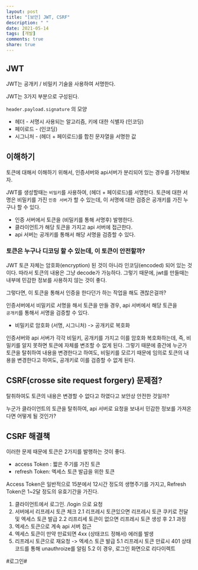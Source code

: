 ```yaml
---
layout: post
title: "[보안] JWT, CSRF"
description: " "
date: 2021-05-14
tags: [개발]
comments: true
share: true
---
```


## JWT
JWT는 공개키 / 비밀키 기술을 사용하여 서명한다.

JWT는 3가지 부분으로 구성된다.

`header.payload.signature` 의 모양

- 헤더  - 서명시 사용되는 알고리즘, 키에 대한 식별자 (인코딩)
- 페이로드 - (인코딩)
- 시그니처 -  (헤더 + 페이로드)를 합친 문자열을 서명한 값


## 이해하기
토큰에 대해서 이해하기 위해서, 인증서버와 api서버가 분리되어 있는 경우를 가정해보자.

JWT를 생성할때는  `비밀키`를 사용하여, (헤더 + 페이로드)를 서명한다.
토큰에 대한 서명은 비밀키를 가진  `인증 서버`가  할 수 있는데, 이 서명에 대한 검증은 공개키를 가진 누구나 할 수 있다.

- 인증 서버에서 토큰을 (비밀키를 통해 서명후) 발행한다.
- 클라이언트가 해당 토큰을 가지고 api 서버에 접근한다.
- api 서버는 공개키를 통해서 해당 서명을 검증할 수 있다.

### 토큰은 누구나 디코딩 할 수 있는데, 이 토큰이 안전할까?

JWT 토큰 자체는 암호화(encryption) 된 것이 아니라 인코딩(encoded) 되어 있는 것이다.  따라서 토큰의 내용은 그냥 decode가 가능하다.
그렇기 때문에, jwt를 만들때는 내부에 민감한 정보를 사용하지 않는 것이 좋다.

그렇다면, 이 토큰을 통해서 인증을 한다던가 하는 작업을 해도 괜찮은걸까?

인증서버에서 비밀키로 서명을 해서 토큰을 만들 경우, api 서버에서 해당 토큰을     
`공개키`를 통해서 서명을 검증할 수 있다.

- 비밀키로 암호화 (서명, 시그니처) -> 공개키로 복호화

인증서버와  api 서버가 각각 비밀키, 공개키를 가지고 이를 암호화 복호화하는데, 즉, 비밀키를 알지 못하면 토큰에 자체를 변조할 수 없게 된다.  그렇기 때문에 중간에 누군가 토큰을 탈취하여 내용을 변경한다고 하여도, 비밀키를 모르기 때문에 임의로 토큰의 내용을 변경한다고 하여도, 공개키로 이를 검증할 수 없게 된다.

## CSRF(crosse site request forgery) 문제점?
탈취하여도 토큰의 내용은 변경할 수 없다고 하였다고 보안상 안전한 것일까?

누군가 클라이언트의 토큰을 탈취하여, api 서버로 요청을 보내서 민감한 정보를 가져온다면 어떻게 될 것인가?


## CSRF 해결책
이러한 문제 때문에 토큰은 2가지를 발행하는 것이 좋다.

- access Token : 짧은 주기를 가진 토큰
- refresh Token: 엑세스 토큰 발급을 위한 토큰

Access Token은 일반적으로 15분에서 12시간 정도의 생명주기를 가지고,
Refresh Token은 1~2달 정도의 유효기간을 가진다.

1. 클라이언트에서 로그인. /login 으로 요청
2. 서버에서 리프레시 토큰 체크
   2.1  리프레시 토큰있으면  리프레시 토큰 쿠키로 전달 및 엑세스 토큰 발급
   2.2  리프리세 토큰이 없으면 리프레시 토큰 생성 후 2.1 과정
3. 엑세스 토큰으로 계속 api 서버 접근
4. 엑세스 토큰이 만약 만료되면 4xx (상태코드 정해서) 에러를 발생
5. 리프레시 토큰으로 재요청 -> 엑세스 토큰 발급
   5.1 리프레시 토큰 만료시 401 상태코드를 통해 unauthroize를 알림
   5.2 이 경우, 로그인 화면으로 리다이렉트





#로그인#